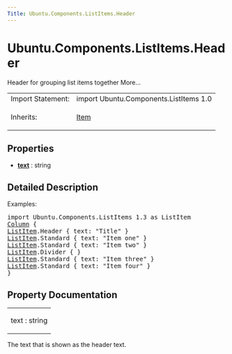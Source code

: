 ```yaml
---
Title: Ubuntu.Components.ListItems.Header
---
```


# Ubuntu.Components.ListItems.Header

<span class="subtitle"></span>
<!-- $$$Header-brief -->
<p>Header for grouping list items together More...</p>
<!-- @@@Header -->
<table class="alignedsummary">
<tr><td class="memItemLeft rightAlign topAlign"> Import Statement:</td><td class="memItemRight bottomAlign"> import Ubuntu.Components.ListItems 1.0</td></tr><tr><td class="memItemLeft rightAlign topAlign"> Inherits:</td><td class="memItemRight bottomAlign"> <p><a href="../sdk-14.10/QtQuick.Item.md">Item</a></p>
</td></tr></table><ul>
</ul>
<h2 id="properties">Properties</h2>
<ul>
<li class="fn"><b><b><a href="#text-prop">text</a></b></b> : string</li>
</ul>
<!-- $$$Header-description -->
<h2 id="details">Detailed Description</h2>
</p>
<p>Examples:</p>
<pre class="qml">import Ubuntu.Components.ListItems 1.3 as ListItem
<span class="type"><a href="../sdk-14.10/QtQuick.Column.md">Column</a></span> {
<span class="type"><a href="Ubuntu.Components.ListItem.md">ListItem</a></span>.Header { <span class="name">text</span>: <span class="string">&quot;Title&quot;</span> }
<span class="type"><a href="Ubuntu.Components.ListItem.md">ListItem</a></span>.Standard { <span class="name">text</span>: <span class="string">&quot;Item one&quot;</span> }
<span class="type"><a href="Ubuntu.Components.ListItem.md">ListItem</a></span>.Standard { <span class="name">text</span>: <span class="string">&quot;Item two&quot;</span> }
<span class="type"><a href="Ubuntu.Components.ListItem.md">ListItem</a></span>.Divider { }
<span class="type"><a href="Ubuntu.Components.ListItem.md">ListItem</a></span>.Standard { <span class="name">text</span>: <span class="string">&quot;Item three&quot;</span> }
<span class="type"><a href="Ubuntu.Components.ListItem.md">ListItem</a></span>.Standard { <span class="name">text</span>: <span class="string">&quot;Item four&quot;</span> }
}</pre>
<!-- @@@Header -->
<h2>Property Documentation</h2>
<!-- $$$text -->
<table class="qmlname"><tr valign="top" id="text-prop"><td class="tblQmlPropNode"><p><span class="name">text</span> : <span class="type">string</span></p></td></tr></table><p>The text that is shown as the header text.</p>
<!-- @@@text -->
<br/>
